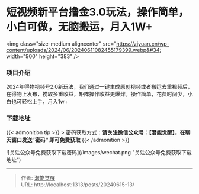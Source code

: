 # 短视频新平台撸金3.0玩法，操作简单，小白可做，无脑搬运，月入1W&#43;


&lt;img class=&#34;size-medium aligncenter&#34; src=&#34;https://ziyuan.cn/wp-content/uploads/2024/06/20240611082455179399.webp&#34; width=&#34;900&#34; height=&#34;383&#34; /&gt;

###  项目介绍

2024年得物视频号2.0新玩法，我们通过一键生成原创视频或者搬运去重视频后，在得物上发布，捞取多重收益，矩阵操作收益更爆炸。操作简单，花费时间少，小白也可轻松上手，月入1w&#43;

### 下载地址




{{&lt; admonition tip &gt;}}
&gt; 密码获取方式：**请关注微信公众号：【潜能觉醒】，在聊天窗口发送”密码“ 即可免费获取**
{{&lt; /admonition &gt;}}


![关注公众号免费获取下载密码](/images/wechat.png &#34;关注公众号免费获取下载地址&#34;)

---

> 作者: [潜能觉醒](https://nav8.top)  
> URL: http://localhost:1313/posts/20240615-13/  

